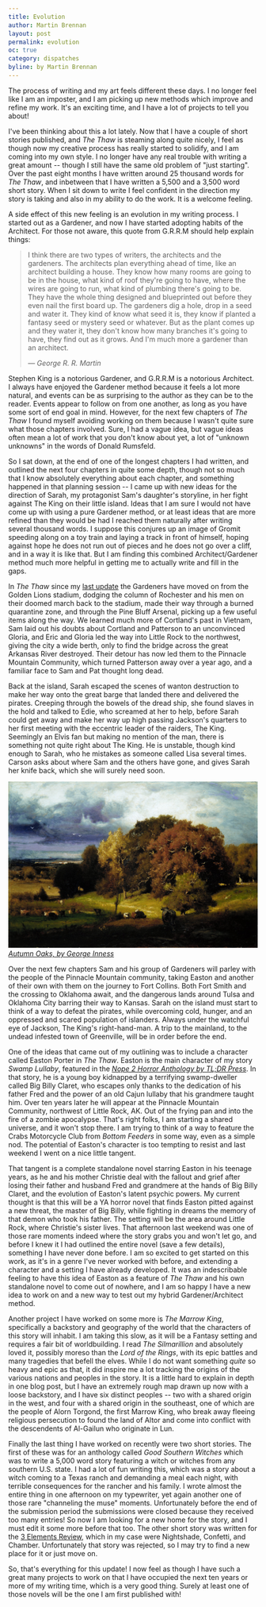```yaml
---
title: Evolution
author: Martin Brennan
layout: post
permalink: evolution
oc: true
category: dispatches
byline: by Martin Brennan
---
```


The process of writing and my art feels different these days. I no longer feel like I am an imposter, and I am picking up new methods which improve and refine my work. It's an exciting time, and I have a lot of projects to tell you about!

<!--more-->

I've been thinking about this a lot lately. Now that I have a couple of short stories published, and _The Thaw_ is steaming along quite nicely, I feel as though now my creative process has really started to solidify, and I am coming into my own style. I no longer have any real trouble with writing a great amount -- though I still have the same old problem of "just starting". Over the past eight months I have written around 25 thousand words for _The Thaw_, and inbetween that I have written a 5,500 and a 3,500 word short story. When I sit down to write I feel confident in the direction my story is taking and also in my ability to do the work. It is a welcome feeling.

A side effect of this new feeling is an evolution in my writing process. I started out as a Gardener, and now I have started adopting habits of the Architect. For those not aware, this quote from G.R.R.M should help explain things:

<blockquote>
    <p>I think there are two types of writers, the architects and the gardeners. The architects plan everything ahead of time, like an architect building a house. They know how many rooms are going to be in the house, what kind of roof they're going to have, where the wires are going to run, what kind of plumbing there's going to be. They have the whole thing designed and blueprinted out before they even nail the first board up. The gardeners dig a hole, drop in a seed and water it. They kind of know what seed it is, they know if planted a fantasy seed or mystery seed or whatever. But as the plant comes up and they water it, they don't know how many branches it's going to have, they find out as it grows. And I'm much more a gardener than an architect.</p>
    <cite>— George R. R. Martin</cite>
</blockquote>

Stephen King is a notorious Gardener, and G.R.R.M is a notorious Architect. I always have enjoyed the Gardener method because it feels a lot more natural, and events can be as surprising to the author as they can be to the reader. Events appear to follow on from one another, as long as you have some sort of end goal in mind. However, for the next few chapters of _The Thaw_ I found myself avoiding working on them because I wasn't quite sure what those chapters involved. Sure, I had a vague idea, but vague ideas often mean a lot of work that you don't know about yet, a lot of "unknown unknowns" in the words of Donald Rumsfeld.

So I sat down, at the end of one of the longest chapters I had written, and outlined the next four chapters in quite some depth, though not so much that I know absolutely everything about each chapter, and something happened in that planning session -- I came up with new ideas for the direction of Sarah, my protagonist Sam's daughter's storyline, in her fight against The King on their little island. Ideas that I am sure I would not have come up with using a pure Gardener method, or at least ideas that are more refined than they would be had I reached them naturally after writing several thousand words. I suppose this conjures up an image of Gromit speeding along on a toy train and laying a track in front of himself, hoping against hope he does not run out of pieces and he does not go over a cliff, and in a way it is like that. But I am finding this combined Architect/Gardener method much more helpful in getting me to actually write and fill in the gaps.

In _The Thaw_ since my [last update](/home-alone) the Gardeners have moved on from the Golden Lions stadium, dodging the column of Rochester and his men on their doomed march back to the stadium,  made their way through a burned quarantine zone, and through the Pine Bluff Arsenal, picking up a few useful items along the way.  We learned much more of Cortland's past in Vietnam, Sam laid out his doubts about Cortland and Patterson to an unconvinced Gloria, and Eric and Gloria led the way into Little Rock to the northwest, giving the city a wide berth, only to find the bridge across the great Arkansas River destroyed. Their detour has now led them to the Pinnacle Mountain Community, which turned Patterson away over a year ago, and a familiar face to Sam and Pat thought long dead. 

Back at the island, Sarah escaped the scenes of wanton destruction to make her way onto the great barge that landed there and delivered the pirates. Creeping through the bowels of the dread ship, she found slaves in the hold and talked to Edie, who screamed at her to help, before Sarah could get away and make her way up high passing Jackson's quarters to her first meeting with the eccentric leader of the raiders, The King. Seemingly an Elvis fan but making no mention of the man, there is something not quite right about The King. He is unstable, though kind enough to Sarah, who he mistakes as someone called Lisa several times. Carson asks about where Sam and the others have gone, and gives Sarah her knife back, which she will surely need soon.

![Autumn Oaks, by George Inness](/images/autumnoaks.jpg)
<cite>[Autumn Oaks, by George Inness](https://www.metmuseum.org/art/collection/search/11227)</cite>

Over the next few chapters Sam and his group of Gardeners will parley with the people of the Pinnacle Mountain community, taking Easton and another of their own with them on the journey to Fort Collins. Both Fort Smith and the crossing to Oklahoma await, and the dangerous lands around Tulsa and Oklahoma City barring their way to Kansas. Sarah on the island must start to think of a way to defeat the pirates, while overcoming cold, hunger, and an oppressed and scared population of islanders. Always under the watchful eye of Jackson, The King's right-hand-man. A trip to the mainland, to the undead infested town of Greenville, will be in order before the end.

One of the ideas that came out of my outlining was to include a character called Easton Porter in _The Thaw_. Easton is the main character of my story _Swamp Lullaby_, featured in the [*Nope 2 Horror Anthology by TL;DR Press*](http://tldrpress.org/index.php/books/nope-2-too-late-didnt-run/). In that story, he is a young boy kidnapped by a terrifying swamp-dweller called Big Billy Claret, who escapes only thanks to the dedication of his father Fred and the power of an old Cajun lullaby that his grandmere taught him. Over ten years later he will appear at the Pinnacle Mountain Community, northwest of Little Rock, AK. Out of the frying pan and into the fire of a zombie apocalypse. That's right folks, I am starting a shared universe, and it won't stop there. I am trying to think of a way to feature the Crabs Motorcycle Club from _Bottom Feeders_ in some way, even as a simple nod. The potential of Easton's character is too tempting to resist and last weekend I went on a nice little tangent.

That tangent is a complete standalone novel starring Easton in his teenage years, as he and his mother Christie deal with the fallout and grief after losing their father and husband Fred and grandmere at the hands of Big Billy Claret, and the evolution of Easton's latent psychic powers. My current thought is that this will be a YA horror novel that finds Easton pitted against a new threat, the master of Big Billy, while fighting in dreams the memory of that demon who took his father. The setting will be the area around Little Rock, where Christie's sister lives. That afternoon last weekend was one of those rare moments indeed where the story grabs you and won't let go, and before I knew it I had outlined the entire novel (save a few details), something I have never done before. I am so excited to get started on this work, as it's in a genre I've never worked with before, and extending a character and a setting I have already developed. It was an indescribable feeling to have this idea of Easton as a feature of _The Thaw_ and his own standalone novel to come out of nowhere, and I am so happy I have a new idea to work on and a new way to test out my hybrid Gardener/Architect method.

Another project I have worked on some more is _The Marrow King_, specifically a backstory and geography of the world that the characters of this story will inhabit. I am taking this slow, as it will be a Fantasy setting and requires a fair bit of worldbuilding. I read _The Silmarillion_ and absolutely loved it, possibly moreso than the _Lord of the Rings_, with its epic battles and many tragedies that befell the elves. While I do not want something _quite_ so heavy and epic as that, it did inspire me a lot tracking the origins of the various nations and peoples in the story. It is a little hard to explain in depth in one blog post, but I have an extremely rough map drawn up now with a loose backstory, and I have six distinct peoples -- two with a shared origin in the west, and four with a shared origin in the southeast, one of which are the people of Alorn Torgond, the first Marrow King, who break away fleeing religious persecution to found the land of Altor and come into conflict with the descendents of Al-Gailun who originate in Lun.

Finally the last thing I have worked on recently were two short stories. The first of these was for an anthology called _Good Southern Witches_ which was to write a 5,000 word story featuring a witch or witches from any southern U.S. state. I had a lot of fun writing this, which was a story about a witch coming to a Texas ranch and demanding a meal each night, with terrible consequences for the rancher and his family. I wrote almost the entire thing in one afternoon on my typewriter, yet again another one of those rare "channeling the muse" moments. Unfortunately before the end of the submission period the submissions were closed because they received too many entries! So now I am looking for a new home for the story, and I must edit it some more before that too. The other short story was written for the [3 Elements Review](http://3elementsreview.com/submission-guidelines), which in my case were Nightshade, Confetti, and Chamber. Unfortunately that story was rejected, so I may try to find a new place for it or just move on.

So, that's everything for this update! I now feel as though I have such a great many projects to work on that I have occupied the next ten years or more of my writing time, which is a very good thing. Surely at least one of those novels will be the one I am first published with!
